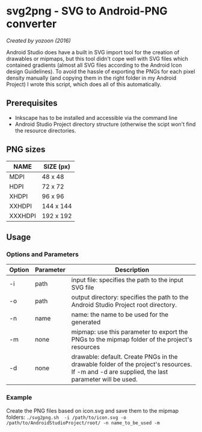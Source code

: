 # svg2png - SVG to Android-PNG converter
*Created by yozoon (2016)*

Android Studio does have a built in SVG import tool for the creation of drawables or mipmaps, 
but this tool didn't cope well with SVG files which contained gradients (almost all SVG files
according to the Android Icon design Guidelines). To avoid the hassle of exporting the PNGs for
each pixel density manually (and copying them in the right folder in my Android Project) I wrote 
this script, which does all of this automatically. 

## Prerequisites
* Inkscape has to be installed and accessible via the command line
* Android Studio Project directory structure (otherwise the scipt won't find the resource 
  directories.

## PNG sizes

| NAME    | SIZE (px)  |
| ------- | -----------|
| MDPI    | 48 x 48    |
| HDPI    | 72 x 72    |
| XHDPI   | 96 x 96    |
| XXHDPI  | 144 x 144  |
| XXXHDPI | 192 x 192  |

## Usage
### Options and Parameters
| Option | Parameter | Description |
| ------ | --------- | ----------- |
| -i     | path      | input file: specifies the path to the input SVG file |
| -o     | path      | output directory: specifies the path to the Android Studio Project root directory. |
| -n     | name      | name: the name to be used for the generated | 
| -m     | none      | mipmap: use this parameter to export the PNGs to the mipmap folder of the project's resources |
| -d     | none      | drawable: default. Create PNGs in the drawable folder of the project's resources. If -m and -d are supplied, the last parameter will be used. |

### Example
Create the PNG files based on icon.svg and save them to the mipmap folders:
`./svg2png.sh  -i /path/to/icon.svg -o /path/to/AndroidStudioProject/root/ -n name_to_be_used -m`
